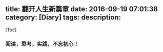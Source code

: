title: 翻开人生新篇章
date: 2016-09-19 07:01:38
category: [Diary]
tags:
description:
---
[Toc]

### 阅读，思考，实践，不忘初心！

